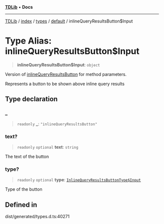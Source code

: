 [**TDLib**](../../../../../../README.md) • **Docs**

***

[TDLib](../../../../../../modules.md) / [index](../../../../../README.md) / [types](../../../README.md) / [default](../README.md) / inlineQueryResultsButton$Input

# Type Alias: inlineQueryResultsButton$Input

> **inlineQueryResultsButton$Input**: `object`

Version of [inlineQueryResultsButton](inlineQueryResultsButton.md) for method parameters.

Represents a button to be shown above inline query results

## Type declaration

### \_

> `readonly` **\_**: `"inlineQueryResultsButton"`

### text?

> `readonly` `optional` **text**: `string`

The text of the button

### type?

> `readonly` `optional` **type**: [`InlineQueryResultsButtonType$Input`](InlineQueryResultsButtonType$Input.md)

Type of the button

## Defined in

dist/generated/types.d.ts:40271
